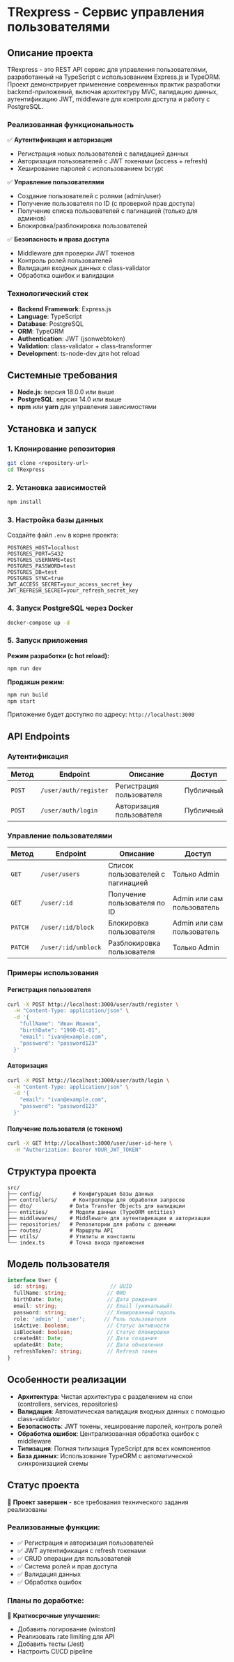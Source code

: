 # TRexpress - Сервис управления пользователями

## Описание проекта

TRexpress - это REST API сервис для управления пользователями, разработанный на TypeScript с использованием Express.js и TypeORM. Проект демонстрирует применение современных практик разработки backend-приложений, включая архитектуру MVC, валидацию данных, аутентификацию JWT, middleware для контроля доступа и работу с PostgreSQL.

### Реализованная функциональность

✅ **Аутентификация и авторизация**
- Регистрация новых пользователей с валидацией данных
- Авторизация пользователей с JWT токенами (access + refresh)
- Хеширование паролей с использованием bcrypt

✅ **Управление пользователями**
- Создание пользователей с ролями (admin/user)
- Получение пользователя по ID (с проверкой прав доступа)
- Получение списка пользователей с пагинацией (только для админов)
- Блокировка/разблокировка пользователей

✅ **Безопасность и права доступа**
- Middleware для проверки JWT токенов
- Контроль ролей пользователей
- Валидация входных данных с class-validator
- Обработка ошибок и валидации

### Технологический стек

- **Backend Framework**: Express.js 
- **Language**: TypeScript 
- **Database**: PostgreSQL 
- **ORM**: TypeORM 
- **Authentication**: JWT (jsonwebtoken)
- **Validation**: class-validator + class-transformer
- **Development**: ts-node-dev для hot reload

## Системные требования

- **Node.js**: версия 18.0.0 или выше
- **PostgreSQL**: версия 14.0 или выше
- **npm** или **yarn** для управления зависимостями

## Установка и запуск

### 1. Клонирование репозитория

```bash
git clone <repository-url>
cd TRexpress
```

### 2. Установка зависимостей

```bash
npm install
```

### 3. Настройка базы данных

Создайте файл `.env` в корне проекта:

```env
POSTGRES_HOST=localhost
POSTGRES_PORT=5432
POSTGRES_USERNAME=test
POSTGRES_PASSWORD=test
POSTGRES_DB=test
POSTGRES_SYNC=true
JWT_ACCESS_SECRET=your_access_secret_key
JWT_REFRESH_SECRET=your_refresh_secret_key
```

### 4. Запуск PostgreSQL через Docker

```bash
docker-compose up -d
```

### 5. Запуск приложения

**Режим разработки (с hot reload):**
```bash
npm run dev
```

**Продакшн режим:**
```bash
npm run build
npm start
```

Приложение будет доступно по адресу: `http://localhost:3000`

## API Endpoints

### Аутентификация

| Метод | Endpoint | Описание | Доступ |
|-------|----------|----------|---------|
| `POST` | `/user/auth/register` | Регистрация пользователя | Публичный |
| `POST` | `/user/auth/login` | Авторизация пользователя | Публичный |

### Управление пользователями

| Метод | Endpoint | Описание | Доступ |
|-------|----------|----------|---------|
| `GET` | `/user/users` | Список пользователей с пагинацией | Только Admin |
| `GET` | `/user/:id` | Получение пользователя по ID | Admin или сам пользователь |
| `PATCH` | `/user/:id/block` | Блокировка пользователя | Admin или сам пользователь |
| `PATCH` | `/user/:id/unblock` | Разблокировка пользователя | Только Admin |

### Примеры использования

#### Регистрация пользователя
```bash
curl -X POST http://localhost:3000/user/auth/register \
  -H "Content-Type: application/json" \
  -d '{
    "fullName": "Иван Иванов",
    "birthDate": "1990-01-01",
    "email": "ivan@example.com",
    "password": "password123"
  }'
```

#### Авторизация
```bash
curl -X POST http://localhost:3000/user/auth/login \
  -H "Content-Type: application/json" \
  -d '{
    "email": "ivan@example.com",
    "password": "password123"
  }'
```

#### Получение пользователя (с токеном)
```bash
curl -X GET http://localhost:3000/user/user-id-here \
  -H "Authorization: Bearer YOUR_JWT_TOKEN"
```

## Структура проекта

```
src/
├── config/          # Конфигурация базы данных
├── controllers/     # Контроллеры для обработки запросов
├── dto/            # Data Transfer Objects для валидации
├── entities/       # Модели данных (TypeORM entities)
├── middlewares/    # Middleware для аутентификации и авторизации
├── repositories/   # Репозитории для работы с данными
├── routes/         # Маршруты API
├── utils/          # Утилиты и константы
└── index.ts        # Точка входа приложения
```

## Модель пользователя

```typescript
interface User {
  id: string;                    // UUID
  fullName: string;             // ФИО
  birthDate: Date;              // Дата рождения
  email: string;                // Email (уникальный)
  password: string;             // Хешированный пароль
  role: 'admin' | 'user';      // Роль пользователя
  isActive: boolean;            // Статус активности
  isBlocked: boolean;           // Статус блокировки
  createdAt: Date;              // Дата создания
  updatedAt: Date;              // Дата обновления
  refreshToken?: string;        // Refresh токен
}
```

## Особенности реализации

- **Архитектура**: Чистая архитектура с разделением на слои (controllers, services, repositories)
- **Валидация**: Автоматическая валидация входных данных с помощью class-validator
- **Безопасность**: JWT токены, хеширование паролей, контроль ролей
- **Обработка ошибок**: Централизованная обработка ошибок с middleware
- **Типизация**: Полная типизация TypeScript для всех компонентов
- **База данных**: Использование TypeORM с автоматической синхронизацией схемы

## Статус проекта

🚀 **Проект завершен** - все требования технического задания реализованы

### Реализованные функции:
- ✅ Регистрация и авторизация пользователей
- ✅ JWT аутентификация с refresh токенами
- ✅ CRUD операции для пользователей
- ✅ Система ролей и прав доступа
- ✅ Валидация данных
- ✅ Обработка ошибок

### Планы по доработке:

🔮 **Краткосрочные улучшения:**
- Добавить логирование (winston)
- Реализовать rate limiting для API
- Добавить тесты (Jest)
- Настроить CI/CD pipeline

